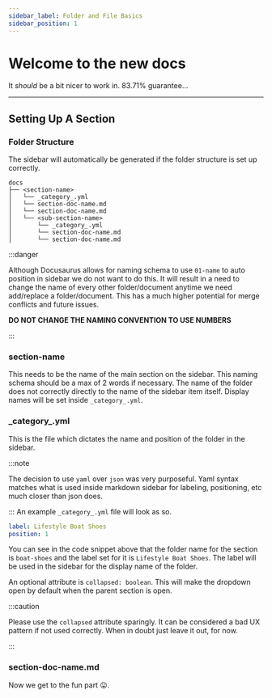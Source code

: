 ```yaml
---
sidebar_label: Folder and File Basics
sidebar_position: 1
---
```

# Welcome to the new docs
It *should* be a bit nicer to work in. 83.71% guarantee...

---

## Setting Up A Section

### Folder Structure
The sidebar will automatically be generated if the folder structure is set up correctly.

```text
docs
├── <section-name>
│   └── _category_.yml
│   └── section-doc-name.md
│   └── section-doc-name.md
│   └── <sub-section-name>
│       └── _category_.yml
│       └── section-doc-name.md
│       └── section-doc-name.md
```

:::danger

Although Docusaurus allows for naming schema to use `01-name` to auto position in sidebar we do not want to do this.
It will result in a need to change the name of every other folder/document anytime we need add/replace a folder/document.
This has a much higher potential for merge conflicts and future issues.

**DO NOT CHANGE THE NAMING CONVENTION TO USE NUMBERS**

:::

### section-name
This needs to be the name of the main section on the sidebar.
This naming schema should be a max of 2 words if necessary.
The name of the folder does not correctly directly to the name of
the sidebar item itself. Display names will be set inside `_category_.yml`.


### \_category_.yml
This is the file which dictates the name and position of the folder in the sidebar.

:::note

The decision to use `yaml` over `json` was very purposeful. Yaml syntax
matches what is used inside markdown sidebar for labeling, positioning, etc
much closer than json does.

:::
An example `_category_.yml` file will look as so.

```yaml title="docs/boat-shoes/category_.yml"
label: Lifestyle Boat Shoes
position: 1
```

You can see in the code snippet above that the folder name for the section is `boat-shoes`
and the label set for it is `Lifestyle Boat Shoes`. The label will be used in the sidebar
for the display name of the folder.

An optional attribute is `collapsed: boolean`. This will make the dropdown
open by default when the parent section is open.

:::caution

Please use the `collapsed` attribute sparingly. It can be considered
a bad UX pattern if not used correctly. When in doubt just leave it out, for now.

:::

### section-doc-name.md

Now we get to the fun part 😛.
